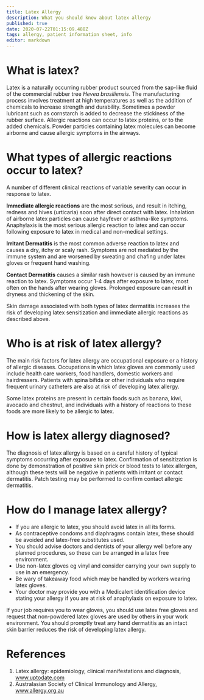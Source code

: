 ```yaml
---
title: Latex Allergy
description: What you should know about latex allergy
published: true
date: 2020-07-22T01:15:09.488Z
tags: allergy, patient information sheet, info
editor: markdown
---
```


# What is latex?

Latex is a naturally occurring rubber product sourced from the sap-like fluid of the commercial rubber tree *Hevea brasiliensis*. The manufacturing process involves treatment at high temperatures as well as the addition of chemicals to increase strength and durability. Sometimes a powder lubricant such as cornstarch is added to decrease the stickiness of the rubber surface. Allergic reactions can occur to latex proteins, or to the added chemicals. Powder particles containing latex molecules can become airborne and cause allergic symptoms in the airways.

# What types of allergic reactions occur to latex?

A number of different clinical reactions of variable severity can occur in response to latex.

**Immediate allergic reactions** are the most serious, and result in itching, redness and hives (urticaria) soon after direct contact with latex. Inhalation of airborne latex particles can cause hayfever or asthma-like symptoms. Anaphylaxis is the most serious allergic reaction to latex and can occur following exposure to latex in medical and non-medical settings.

**Irritant Dermatitis** is the most common adverse reaction to latex and causes a dry, itchy or scaly rash. Symptoms are not mediated by the immune system and are worsened by sweating and chafing under latex gloves or frequent hand washing.

**Contact Dermatitis** causes a similar rash however is caused by an immune reaction to latex. Symptoms occur 1-4 days after exposure to latex, most often on the hands after wearing gloves. Prolonged exposure can result in dryness and thickening of the skin.

Skin damage associated with both types of latex dermatitis increases the risk of developing latex sensitization and immediate allergic reactions as described above.

# Who is at risk of latex allergy?

The main risk factors for latex allergy are occupational exposure or a history of allergic diseases. Occupations in which latex gloves are commonly used include health care workers, food handlers, domestic workers and hairdressers. Patients with spina bifida or other individuals who require frequent urinary catheters are also at risk of developing latex allergy.

Some latex proteins are present in certain foods such as banana, kiwi, avocado and chestnut, and individuals with a history of reactions to these foods are more likely to be allergic to latex.

# How is latex allergy diagnosed?

The diagnosis of latex allergy is based on a careful history of typical symptoms occurring after exposure to latex. Confirmation of sensitization is done by demonstration of positive skin prick or blood tests to latex allergen, although these tests will be negative in patients with irritant or contact dermatitis. Patch testing may be performed to confirm contact allergic dermatitis.

# How do I manage latex allergy?

-   If you are allergic to latex, you should avoid latex in all its forms.
-   As contraceptive condoms and diaphragms contain latex, these should be avoided and latex-free substitutes used.
-   You should advise doctors and dentists of your allergy well before any planned procedures, so these can be arranged in a latex free environment.
-   Use non-latex gloves eg vinyl and consider carrying your own supply to use in an emergency.
-   Be wary of takeaway food which may be handled by workers wearing latex gloves.
-   Your doctor may provide you with a Medicalert identification device stating your allergy if you are at risk of anaphylaxis on exposure to latex.

If your job requires you to wear gloves, you should use latex free gloves and request that non-powdered latex gloves are used by others in your work environment. You should promptly treat any hand dermatitis as an intact skin barrier reduces the risk of developing latex allergy.

# References

1.  Latex allergy: epidemiology, clinical manifestations and diagnosis, www.uptodate.com
2.  Australasian Society of Clinical Immunology and Allergy, www.allergy.org.au